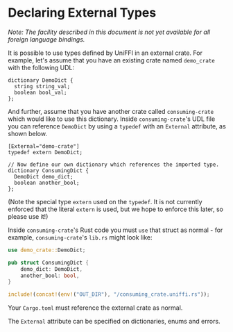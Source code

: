 # Declaring External Types

*Note: The facility described in this document is not yet available for all foreign language
bindings.*

It is possible to use types defined by UniFFI in an external crate. For example, let's assume
that you have an existing crate named `demo_crate` with the following UDL:

```idl
dictionary DemoDict {
  string string_val;
  boolean bool_val;
};
```

And further, assume that you have another crate called `consuming-crate` which would like to use
this dictionary. Inside `consuming-crate`'s UDL file you can reference `DemoDict` by using a
`typedef` with an `External` attribute, as shown below.

```idl
[External="demo-crate"]
typedef extern DemoDict;

// Now define our own dictionary which references the imported type.
dictionary ConsumingDict {
  DemoDict demo_dict;
  boolean another_bool;
};

```

(Note the special type `extern` used on the `typedef`. It is not currently enforced that the
literal `extern` is used, but we hope to enforce this later, so please use it!)

Inside `consuming-crate`'s Rust code you must `use` that struct as normal - for example,
`consuming-crate`'s `lib.rs` might look like:

```rust
use demo_crate::DemoDict;

pub struct ConsumingDict {
    demo_dict: DemoDict,
    another_bool: bool,
}

include!(concat!(env!("OUT_DIR"), "/consuming_crate.uniffi.rs"));
```

Your `Cargo.toml` must reference the external crate as normal.

The `External` attribute can be specified on dictionaries, enums and errors.
